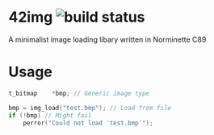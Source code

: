 # 42img ![build status](https://travis-ci.com/emiflake/42img.svg?token=j91nc4qbU7R8WZBqwW4m&branch=master)
A minimalist image loading libary written in Norminette C89

# Usage
```c
t_bitmap	*bmp; // Generic image type

bmp = img_load("test.bmp"); // Load from file
if (!bmp) // Might fail
	perror("Could not load 'test.bmp'");
```

